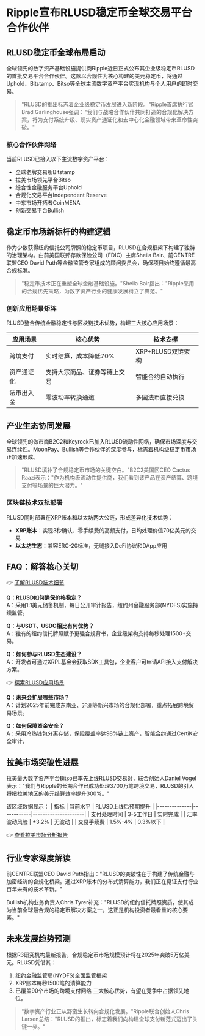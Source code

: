 # Ripple宣布RLUSD稳定币全球交易平台合作伙伴

## RLUSD稳定币全球布局启动

全球领先的数字资产基础设施提供商Ripple近日正式公布其企业级稳定币RLUSD的首批交易平台合作伙伴。这款以合规性为核心构建的美元稳定币，将通过Uphold、Bitstamp、Bitso等全球主流数字资产平台实现机构与个人用户的即时交易。

> "RLUSD的推出标志着企业级稳定币发展进入新阶段。"Ripple首席执行官Brad Garlinghouse强调："我们与战略合作伙伴共同打造的合规化解决方案，将为支付系统升级、现实资产通证化和去中心化金融领域带来革命性突破。"

### 核心合作伙伴网络
当前RLUSD已接入以下主流数字资产平台：
- 全球老牌交易所Bitstamp
- 拉美市场领先平台Bitso
- 综合性金融服务平台Uphold
- 合规化交易平台Independent Reserve
- 中东市场开拓者CoinMENA
- 创新交易平台Bullish

## 稳定币市场新标杆的构建逻辑

作为少数获得纽约信托公司牌照的稳定币项目，RLUSD在合规框架下构建了独特的治理架构。由前美国联邦存款保险公司（FDIC）主席Sheila Bair、前CENTRE联盟CEO David Puth等金融监管专家组成的顾问委员会，确保项目始终遵循最高合规标准。

> "稳定币技术正在重塑全球金融基础设施。"Sheila Bair指出："Ripple采用的合规优先策略，为数字资产行业的健康发展树立了典范。"

### 创新应用场景矩阵
RLUSD整合传统金融稳定性与区块链技术优势，构建三大核心应用场景：

| 应用场景       | 核心优势                          | 技术支撑                |
|----------------|-----------------------------------|-------------------------|
| 跨境支付       | 实时结算，成本降低70%             | XRP+RLUSD双链架构       |
| 资产通证化     | 支持大宗商品、证券等链上交易      | 智能合约自动执行        |
| 法币出入金     | 零波动率转换通道                  | 多国法币直接兑换        |

## 产业生态协同发展

全球领先的做市商B2C2和Keyrock已加入RLUSD流动性网络，确保市场深度与交易连续性。MoonPay、Bullish等合作伙伴的深度参与，标志着机构级稳定币市场正加速形成。

> "RLUSD填补了合规稳定币市场的关键空白。"B2C2美国区CEO Cactus Raazi表示："作为机构级流动性提供商，我们看到该产品在资产结算、跨境支付等场景的巨大潜力。"

### 区块链技术双轨部署
RLUSD同时部署在XRP账本和以太坊两大公链，形成差异化技术优势：
- **XRP账本**：实现3秒确认、零手续费的高频支付，日均处理价值70亿美元的交易
- **以太坊生态**：兼容ERC-20标准，无缝接入DeFi协议和DApp应用

## FAQ：解答核心关切

👉 [了解RLUSD技术细节](https://bit.ly/okx_welcome)

**Q：RLUSD如何确保价格稳定？**  
A：采用1:1美元储备机制，每日公开审计报告，纽约州金融服务部(NYDFS)实施持续监管。

**Q：与USDT、USDC相比有何优势？**  
A：独有的纽约信托牌照赋予更强合规背书，企业级架构支持每秒处理1500+交易。

**Q：如何参与RLUSD生态建设？**  
A：开发者可通过XRPL基金会获取SDK工具包，企业客户可申请API接入支付解决方案。

👉 [探索RLUSD应用场景](https://bit.ly/okx_welcome)

**Q：未来会扩展哪些市场？**  
A：计划2025年前完成东南亚、非洲等新兴市场的合规化部署，重点拓展跨境贸易场景。

**Q：如何保障资金安全？**  
A：采用冷热钱包分离存储，保险覆盖率达98%链上资产，智能合约通过CertiK安全审计。

## 拉美市场突破性进展

拉美最大数字资产平台Bitso已率先上线RLUSD交易对，联合创始人Daniel Vogel表示："我们与Ripple的长期合作已成功处理3700万笔跨境交易，RLUSD的引入将把拉美地区的美元结算效率提升300%。"

该区域数据显示：
| 指标         | 当前水平   | RLUSD上线后预期提升 |
|--------------|------------|---------------------|
| 支付处理时间 | 3-5工作日  | 实时完成             |
| 汇率波动风险 | ±3.2%      | 无波动               |
| 交易手续费   | 1.5%-4%    | 0.3%以下             |

👉 [查看拉美市场分析报告](https://bit.ly/okx_welcome)

## 行业专家深度解读

前CENTRE联盟CEO David Puth指出："RLUSD的突破性在于构建了传统金融与加密经济的合规化桥梁。通过XRP账本的分布式清算能力，我们正在见证支付行业百年未有的技术革新。"

Bullish机构业务负责人Chris Tyrer补充："RLUSD的纽约信托牌照资质，使其成为当前全球最合规的稳定币解决方案之一，这正是机构投资者最看重的核心要素。"

## 未来发展趋势预测

根据R3研究机构最新报告，合规稳定币市场规模预计将在2025年突破5万亿美元。RLUSD凭借其：
1. 纽约金融监管局(NYDFS)全面监管框架
2. XRP账本每秒1500笔的清算能力
3. 已覆盖90个市场的跨境支付网络
三大核心优势，有望在竞争中占据领先地位。

> "数字资产行业正从野蛮生长转向合规化发展。"Ripple联合创始人Chris Larsen总结："RLUSD的推出，标志着我们向构建全球支付新范式迈出了关键一步。"